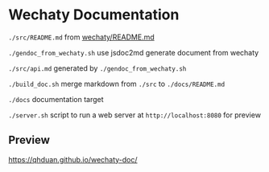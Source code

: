 # Wechaty Documentation

`./src/README.md` from [wechaty/README.md](https://github.com/Chatie/wechaty/blob/master/README.md)

`./gendoc_from_wechaty.sh` use jsdoc2md generate document from wechaty

`./src/api.md` generated by `./gendoc_from_wechaty.sh`

`./build_doc.sh` merge markdown from `./src` to `./docs/README.md`

`./docs` documentation target

`./server.sh` script to run a web server at `http://localhost:8080` for preview

## Preview

https://qhduan.github.io/wechaty-doc/


